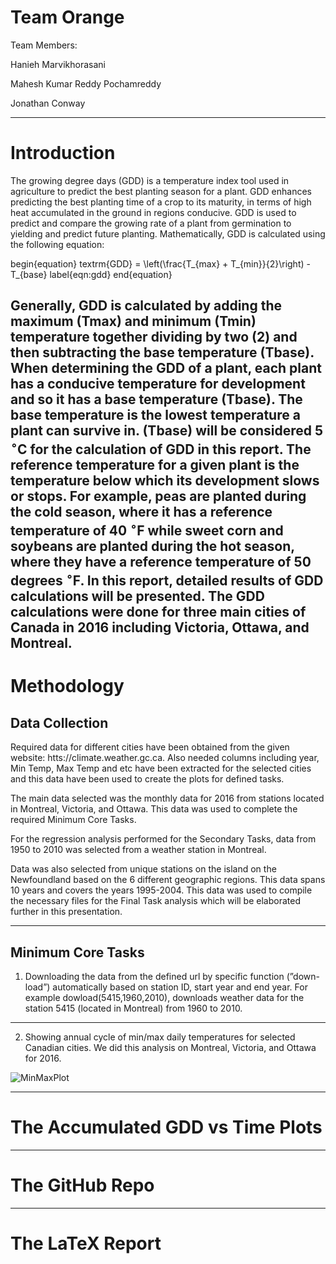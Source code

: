 # Team Orange

Team Members:

Hanieh Marvikhorasani

Mahesh Kumar Reddy Pochamreddy

Jonathan Conway

---

# Introduction

The growing degree days (GDD) is a temperature index tool used in agriculture to predict the best planting season for a plant. GDD enhances predicting the best planting time of a crop to its maturity, in terms of high heat accumulated in the ground in regions conducive. GDD is used to predict and compare the growing rate of a plant from germination to yielding and predict future planting.
Mathematically, GDD is calculated using the following equation:

begin{equation}
textrm{GDD} = \left(\frac{T_{max} + T_{min}}{2}\right) - T_{base}
label{eqn:gdd}
end{equation}

Generally, GDD is calculated by adding the maximum (Tmax) and minimum (Tmin) temperature together dividing by two (2) and then subtracting the base temperature (Tbase).
When determining the GDD of a plant, each plant has a conducive temperature for development and so it has a base temperature (Tbase). The base temperature is the lowest temperature a plant can survive in. (Tbase) will be considered 5 $^{\circ}$C for the calculation of GDD in this report.
The reference temperature for a given plant is the temperature below which its development slows or stops. For example, peas are planted during the cold season, where it has a reference temperature of 40  $^{\circ}$F while sweet corn and soybeans are planted during the hot season, where they have a reference temperature of 50 degrees  $^{\circ}$F.
In this report, detailed results of GDD calculations will be presented. The GDD calculations were done for three main cities of Canada in 2016 including Victoria, Ottawa, and Montreal.
---

# Methodology
## Data Collection

Required  data  for  different  cities  have  been  obtained  from  the  given  website:
htts://climate.weather.gc.ca.  Also needed columns including year, Min Temp,
Max  Temp  and  etc  have  been  extracted  for  the  selected  cities  and  this  data
have  been  used  to  create  the  plots  for  defined  tasks.   

The main data selected was the monthly data for 2016 from stations located in Montreal, Victoria, and Ottawa. This data was used to complete the required Minimum Core Tasks.

For the regression analysis performed for the Secondary Tasks, data from 1950 to 2010 was selected from a weather station in Montreal.

Data was also selected from unique stations on the island on the Newfoundland based on the 6 different geographic regions. This data spans 10 years and covers the years 1995-2004. This data was used to compile the necessary files for the Final Task analysis which will be elaborated further in this presentation.  

---

## Minimum Core Tasks

1. Downloading the data from the defined url by specific function (”down-
load”) automatically based on station ID, start year and end year.  For
example dowload(5415,1960,2010), downloads weather data for the station 5415 (located in Montreal)
from 1960 to 2010.
---

2. Showing annual cycle of min/max daily temperatures for selected Canadian cities. We did this analysis on Montreal, Victoria, and Ottawa for 2016.

![MinMaxPlot](data/MinMaxPlot.png)

---

# The Accumulated GDD vs Time Plots

---

# The GitHub Repo

---

# The LaTeX Report
